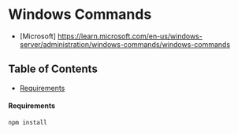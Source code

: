 
# Windows Commands
- [Microsoft] https://learn.microsoft.com/en-us/windows-server/administration/windows-commands/windows-commands

## Table of Contents
   * [Requirements](###Requirements)

#### Requirements
```
npm install
```
